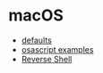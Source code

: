 # macOS

- [defaults](./defaults)
- [osascript examples](./osascript)
- [Reverse Shell](./reverseshell)
